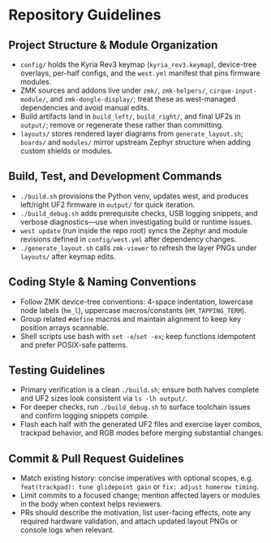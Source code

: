 # Repository Guidelines

## Project Structure & Module Organization
- `config/` holds the Kyria Rev3 keymap (`kyria_rev3.keymap`), device-tree overlays, per-half configs, and the `west.yml` manifest that pins firmware modules.
- ZMK sources and addons live under `zmk/`, `zmk-helpers/`, `cirque-input-module/`, and `zmk-dongle-display/`; treat these as west-managed dependencies and avoid manual edits.
- Build artifacts land in `build_left/`, `build_right/`, and final UF2s in `output/`; remove or regenerate these rather than committing.
- `layouts/` stores rendered layer diagrams from `generate_layout.sh`; `boards/` and `modules/` mirror upstream Zephyr structure when adding custom shields or modules.

## Build, Test, and Development Commands
- `./build.sh` provisions the Python venv, updates west, and produces left/right UF2 firmware in `output/` for quick iteration.
- `./build_debug.sh` adds prerequisite checks, USB logging snippets, and verbose diagnostics—use when investigating build or runtime issues.
- `west update` (run inside the repo root) syncs the Zephyr and module revisions defined in `config/west.yml` after dependency changes.
- `./generate_layout.sh` calls `zmk-viewer` to refresh the layer PNGs under `layouts/` after keymap edits.

## Coding Style & Naming Conventions
- Follow ZMK device-tree conventions: 4-space indentation, lowercase node labels (`hm_l`), uppercase macros/constants (`HM_TAPPING_TERM`).
- Group related `#define` macros and maintain alignment to keep key position arrays scannable.
- Shell scripts use bash with `set -e`/`set -ex`; keep functions idempotent and prefer POSIX-safe patterns.

## Testing Guidelines
- Primary verification is a clean `./build.sh`; ensure both halves complete and UF2 sizes look consistent via `ls -lh output/`.
- For deeper checks, run `./build_debug.sh` to surface toolchain issues and confirm logging snippets compile.
- Flash each half with the generated UF2 files and exercise layer combos, trackpad behavior, and RGB modes before merging substantial changes.

## Commit & Pull Request Guidelines
- Match existing history: concise imperatives with optional scopes, e.g. `feat(trackpad): tune glidepoint gain` or `fix: adjust homerow timing`.
- Limit commits to a focused change; mention affected layers or modules in the body when context helps reviewers.
- PRs should describe the motivation, list user-facing effects, note any required hardware validation, and attach updated layout PNGs or console logs when relevant.
